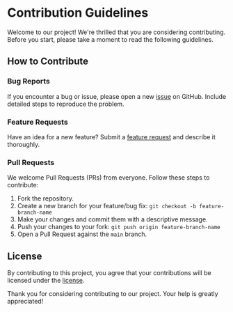 # Contribution Guidelines

Welcome to our project! We're thrilled that you are considering contributing. Before you start, please take a moment to read the following guidelines.

## How to Contribute

### Bug Reports

If you encounter a bug or issue, please open a new [issue](link-to-issues) on GitHub. Include detailed steps to reproduce the problem.

### Feature Requests

Have an idea for a new feature? Submit a [feature request](link-to-feature-requests) and describe it thoroughly.

### Pull Requests

We welcome Pull Requests (PRs) from everyone. Follow these steps to contribute:

1. Fork the repository.
2. Create a new branch for your feature/bug fix: `git checkout -b feature-branch-name`
3. Make your changes and commit them with a descriptive message.
4. Push your changes to your fork: `git push origin feature-branch-name`
5. Open a Pull Request against the `main` branch.


## License

By contributing to this project, you agree that your contributions will be licensed under the [license](link-to-license).

Thank you for considering contributing to our project. Your help is greatly appreciated!
